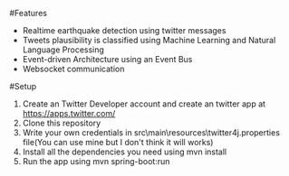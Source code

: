 #Features
  - Realtime earthquake detection using twitter messages
  - Tweets plausibility is classified using Machine Learning and Natural Language Processing
  - Event-driven Architecture using an Event Bus
  - Websocket communication

#Setup
1. Create an Twitter Developer account and create an twitter app at https://apps.twitter.com/
2. Clone this repository
3. Write your own credentials in src\main\resources\twitter4j.properties file(You can use mine but I don't think it will works)
4. Install all the dependencies you need using mvn install
5. Run the app using mvn spring-boot:run


